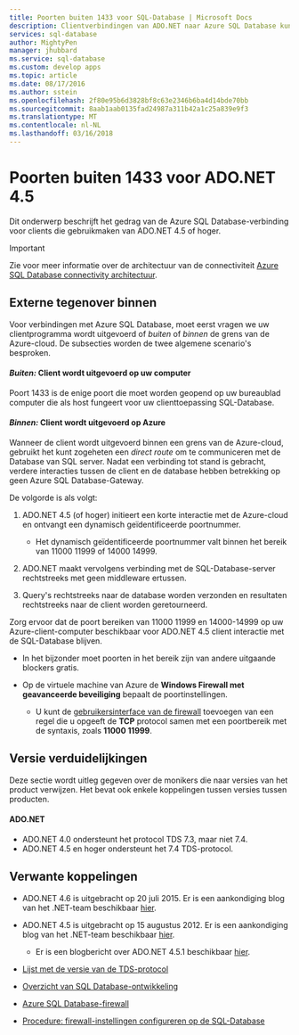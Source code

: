 ```yaml
---
title: Poorten buiten 1433 voor SQL-Database | Microsoft Docs
description: Clientverbindingen van ADO.NET naar Azure SQL Database kunnen u de proxyserver wordt overgeslagen en communiceren rechtstreeks met de database met andere poorten dan 1433.
services: sql-database
author: MightyPen
manager: jhubbard
ms.service: sql-database
ms.custom: develop apps
ms.topic: article
ms.date: 08/17/2016
ms.author: sstein
ms.openlocfilehash: 2f80e95b6d3828bf8c63e2346b6ba4d14bde70bb
ms.sourcegitcommit: 8aab1aab0135fad24987a311b42a1c25a839e9f3
ms.translationtype: MT
ms.contentlocale: nl-NL
ms.lasthandoff: 03/16/2018
---
```

# <a name="ports-beyond-1433-for-adonet-45"></a>Poorten buiten 1433 voor ADO.NET 4.5
Dit onderwerp beschrijft het gedrag van de Azure SQL Database-verbinding voor clients die gebruikmaken van ADO.NET 4.5 of hoger. 

> [!IMPORTANT]
> Zie voor meer informatie over de architectuur van de connectiviteit [Azure SQL Database connectivity architectuur](sql-database-connectivity-architecture.md).
>

## <a name="outside-vs-inside"></a>Externe tegenover binnen
Voor verbindingen met Azure SQL Database, moet eerst vragen we uw clientprogramma wordt uitgevoerd of *buiten* of *binnen* de grens van de Azure-cloud. De subsecties worden de twee algemene scenario's besproken.

#### <a name="outside-client-runs-on-your-desktop-computer"></a>*Buiten:* Client wordt uitgevoerd op uw computer
Poort 1433 is de enige poort die moet worden geopend op uw bureaublad computer die als host fungeert voor uw clienttoepassing SQL-Database.

#### <a name="inside-client-runs-on-azure"></a>*Binnen:* Client wordt uitgevoerd op Azure
Wanneer de client wordt uitgevoerd binnen een grens van de Azure-cloud, gebruikt het kunt zogeheten een *direct route* om te communiceren met de Database van SQL server. Nadat een verbinding tot stand is gebracht, verdere interacties tussen de client en de database hebben betrekking op geen Azure SQL Database-Gateway.

De volgorde is als volgt:

1. ADO.NET 4.5 (of hoger) initieert een korte interactie met de Azure-cloud en ontvangt een dynamisch geïdentificeerde poortnummer.
   
   * Het dynamisch geïdentificeerde poortnummer valt binnen het bereik van 11000 11999 of 14000 14999.
2. ADO.NET maakt vervolgens verbinding met de SQL-Database-server rechtstreeks met geen middleware ertussen.
3. Query's rechtstreeks naar de database worden verzonden en resultaten rechtstreeks naar de client worden geretourneerd.

Zorg ervoor dat de poort bereiken van 11000 11999 en 14000-14999 op uw Azure-client-computer beschikbaar voor ADO.NET 4.5 client interactie met de SQL-Database blijven.

* In het bijzonder moet poorten in het bereik zijn van andere uitgaande blockers gratis.
* Op de virtuele machine van Azure de **Windows Firewall met geavanceerde beveiliging** bepaalt de poortinstellingen.
  
  * U kunt de [gebruikersinterface van de firewall](http://msdn.microsoft.com/library/cc646023.aspx) toevoegen van een regel die u opgeeft de **TCP** protocol samen met een poortbereik met de syntaxis, zoals **11000 11999**.

## <a name="version-clarifications"></a>Versie verduidelijkingen
Deze sectie wordt uitleg gegeven over de monikers die naar versies van het product verwijzen. Het bevat ook enkele koppelingen tussen versies tussen producten.

#### <a name="adonet"></a>ADO.NET
* ADO.NET 4.0 ondersteunt het protocol TDS 7.3, maar niet 7.4.
* ADO.NET 4.5 en hoger ondersteunt het 7.4 TDS-protocol.

## <a name="related-links"></a>Verwante koppelingen
* ADO.NET 4.6 is uitgebracht op 20 juli 2015. Er is een aankondiging blog van het .NET-team beschikbaar [hier](http://blogs.msdn.com/b/dotnet/archive/2015/07/20/announcing-net-framework-4-6.aspx).
* ADO.NET 4.5 is uitgebracht op 15 augustus 2012. Er is een aankondiging blog van het .NET-team beschikbaar [hier](http://blogs.msdn.com/b/dotnet/archive/2012/08/15/announcing-the-release-of-net-framework-4-5-rtm-product-and-source-code.aspx).
  
  * Er is een blogbericht over ADO.NET 4.5.1 beschikbaar [hier](http://blogs.msdn.com/b/dotnet/archive/2013/06/26/announcing-the-net-framework-4-5-1-preview.aspx).
* [Lijst met de versie van de TDS-protocol](http://www.freetds.org/userguide/tdshistory.htm)
* [Overzicht van SQL Database-ontwikkeling](sql-database-develop-overview.md)
* [Azure SQL Database-firewall](sql-database-firewall-configure.md)
* [Procedure: firewall-instellingen configureren op de SQL-Database](sql-database-configure-firewall-settings.md)

